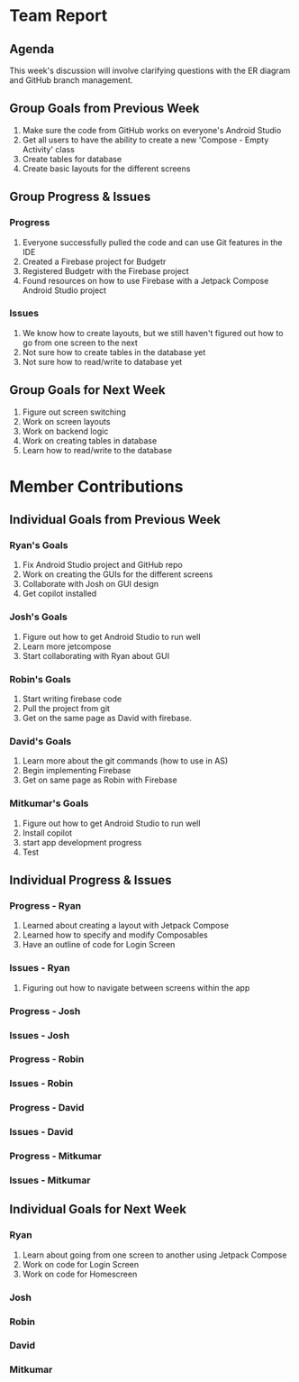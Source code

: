 # Team Report

## Agenda
This week's discussion will involve clarifying questions with the ER diagram and GitHub branch management.

## Group Goals from Previous Week
1. Make sure the code from GitHub works on everyone's Android Studio
2. Get all users to have the ability to create a new 'Compose - Empty Activity' class
3. Create tables for database
4. Create basic layouts for the different screens

## Group Progress & Issues
### Progress
1. Everyone successfully pulled the code and can use Git features in the IDE
2. Created a Firebase project for Budgetr
3. Registered Budgetr with the Firebase project
4. Found resources on how to use Firebase with a Jetpack Compose Android Studio project

### Issues
1. We know how to create layouts, but we still haven't figured out how to go from one screen to the next
2. Not sure how to create tables in the database yet
3. Not sure how to read/write to database yet

## Group Goals for Next Week
1. Figure out screen switching
2. Work on screen layouts
3. Work on backend logic
4. Work on creating tables in database
5. Learn how to read/write to the database

# Member Contributions

## Individual Goals from Previous Week
### Ryan's Goals
1. Fix Android Studio project and GitHub repo
2. Work on creating the GUIs for the different screens
3. Collaborate with Josh on GUI design
4. Get copilot installed

### Josh's Goals
1. Figure out how to get Android Studio to run well
2. Learn more jetcompose
3. Start collaborating with Ryan about GUI

### Robin's Goals
1. Start writing firebase code
2. Pull the project from git
3. Get on the same page as David with firebase.

### David's Goals
1. Learn more about the git commands (how to use in AS)
2. Begin implementing Firebase
3. Get on same page as Robin with Firebase

### Mitkumar's Goals
1. Figure out how to get Android Studio to run well
2. Install copilot
3. start app development progress
4. Test

## Individual Progress & Issues
### Progress - Ryan
1. Learned about creating a layout with Jetpack Compose
2. Learned how to specify and modify Composables
3. Have an outline of code for Login Screen


### Issues - Ryan
1. Figuring out how to navigate between screens within the app


### Progress - Josh

### Issues - Josh


### Progress - Robin

### Issues - Robin


### Progress - David

### Issues - David


### Progress - Mitkumar
  
### Issues - Mitkumar

   
## Individual Goals for Next Week
### Ryan
1. Learn about going from one screen to another using Jetpack Compose
2. Work on code for Login Screen
3. Work on code for Homescreen

### Josh


### Robin


### David
 

### Mitkumar

